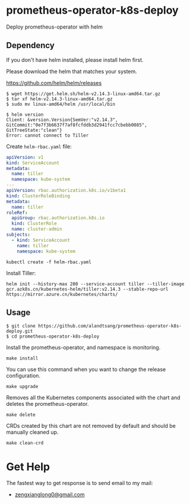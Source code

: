 # prometheus-operator-k8s-deploy
Deploy prometheus-operator with helm

## Dependency
If you don't have helm installed, please install helm first.

Please download the helm that matches your system.

https://github.com/helm/helm/releases

```
$ wget https://get.helm.sh/helm-v2.14.3-linux-amd64.tar.gz
$ tar xf helm-v2.14.3-linux-amd64.tar.gz
$ sudo mv linux-amd64/helm /usr/local/bin
```

```
$ helm version
Client: &version.Version{SemVer:"v2.14.3", GitCommit:"0e7f3b6637f7af8fcfddb3d2941fcc7cbebb0085", GitTreeState:"clean"}
Error: cannot connect to Tiller
```

Create `helm-rbac.yaml` file:
```yaml
apiVersion: v1
kind: ServiceAccount
metadata:
  name: tiller
  namespace: kube-system
---
apiVersion: rbac.authorization.k8s.io/v1beta1
kind: ClusterRoleBinding
metadata:
  name: tiller
roleRef:
  apiGroup: rbac.authorization.k8s.io
  kind: ClusterRole
  name: cluster-admin
subjects:
  - kind: ServiceAccount
    name: tiller
    namespace: kube-system
```

```
kubectl create -f helm-rbac.yaml
```

Install Tiller:
```
helm init --history-max 200 --service-account tiller --tiller-image gcr.azk8s.cn/kubernetes-helm/tiller:v2.14.3 --stable-repo-url https://mirror.azure.cn/kubernetes/charts/
```

## Usage

```
$ git clone https://github.com/alandtsang/prometheus-operator-k8s-deploy.git
$ cd prometheus-operator-k8s-deploy
```

Install the prometheus-operator, and namespace is monitoring.
```
make install
```

You can use this command when you want to change the release configuration.
```
make upgrade
```

Removes all the Kubernetes components associated with the chart and deletes the prometheus-operator.
```
make delete
```

CRDs created by this chart are not removed by default and should be manually cleaned up.
```
make clean-crd
```

# Get Help
The fastest way to get response is to send email to my mail:
- <zengxianglong0@gmail.com>

